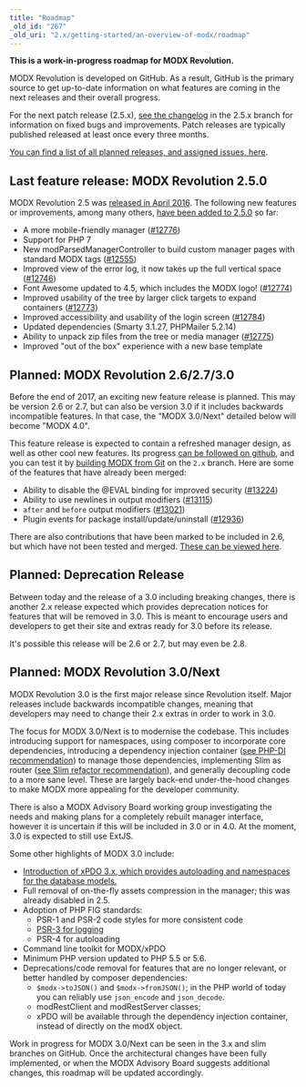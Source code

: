 ```yaml
---
title: "Roadmap"
_old_id: "267"
_old_uri: "2.x/getting-started/an-overview-of-modx/roadmap"
---
```


 **This is a work-in-progress roadmap for MODX Revolution.**

 MODX Revolution is developed on GitHub. As a result, GitHub is the primary source to get up-to-date information on what features are coming in the next releases and their overall progress. [](https://github.com/modxcms/revolution/milestones)

 For the next patch release (2.5.x), [see the changelog](https://github.com/modxcms/revolution/blob/2.5.x/core/docs/changelog.txt) in the 2.5.x branch for information on fixed bugs and improvements. Patch releases are typically published released at least once every three months.

 [You can find a list of all planned releases, and assigned issues, here](https://github.com/modxcms/revolution/milestones).

## Last feature release: MODX Revolution 2.5.0

 MODX Revolution 2.5 was [released in April 2016](https://modx.com/blog/2016/04/21/modx-revolution-2.5/). The following new features or improvements, among many others, [have been added to 2.5.0](https://github.com/modxcms/revolution/issues?q=milestone%3Av2.5.0-pl+is%3Aclosed) so far:

- A more mobile-friendly manager ([\#12776](https://github.com/modxcms/revolution/pull/12776))
- Support for PHP 7
- New modParsedManagerController to build custom manager pages with standard MODX tags ([\#12555](https://github.com/modxcms/revolution/pull/12555))
- Improved view of the error log, it now takes up the full vertical space ([\#12746](https://github.com/modxcms/revolution/pull/12746))
- Font Awesome updated to 4.5, which includes the MODX logo! ([\#12774](https://github.com/modxcms/revolution/pull/12774))
- Improved usability of the tree by larger click targets to expand containers ([\#12773](https://github.com/modxcms/revolution/pull/12773))
- Improved accessibility and usability of the login screen ([\#12784](https://github.com/modxcms/revolution/pull/12784))
- Updated dependencies (Smarty 3.1.27, PHPMailer 5.2.14)
- Ability to unpack zip files from the tree or media manager ([\#12775](https://github.com/modxcms/revolution/pull/12775))
- Improved "out of the box" experience with a new base template

## Planned: MODX Revolution 2.6/2.7/3.0

Before the end of 2017, an exciting new feature release is planned. This may be version 2.6 or 2.7, but can also be version 3.0 if it includes backwards incompatible features. In that case, the "MODX 3.0/Next" detailed below will become "MODX 4.0".

This feature release is expected to contain a refreshed manager design, as well as other cool new features. Its progress [can be followed on github](https://github.com/modxcms/revolution/issues?q=is%3Aclosed+milestone%3Av2.6.0), and you can test it by [building MODX from Git](getting-started/installation/git) on the `2.x` branch. Here are some of the features that have already been merged:

- Ability to disable the @EVAL binding for improved security ([\#13224](https://github.com/modxcms/revolution/pull/13224))
- Ability to use newlines in output modifiers ([\#13115](https://github.com/modxcms/revolution/pull/13115))
- `after` and `before` output modifiers ([\#13021](https://github.com/modxcms/revolution/pull/13021))
- Plugin events for package install/update/uninstall ([\#12936](https://github.com/modxcms/revolution/pull/12936))

 There are also contributions that have been marked to be included in 2.6, but which have not been tested and merged. [These can be viewed here](https://github.com/modxcms/revolution/pulls?q=is%3Aopen+is%3Apr+milestone%3Av2.6.0).

## Planned: Deprecation Release

 Between today and the release of a 3.0 including breaking changes, there is another 2.x release expected which provides deprecation notices for features that will be removed in 3.0. This is meant to encourage users and developers to get their site and extras ready for 3.0 before its release.

 It's possible this release will be 2.6 or 2.7, but may even be 2.8.

## Planned: MODX Revolution 3.0/Next

 MODX Revolution 3.0 is the first major release since Revolution itself. Major releases include backwards incompatible changes, meaning that developers may need to change their 2.x extras in order to work in 3.0.

 The focus for MODX 3.0/Next is to modernise the codebase. This includes introducing support for namespaces, using composer to incorporate core dependencies, introducing a dependency injection container ([see PHP-DI recommendation](https://github.com/modxcms/mab-recommendations/blob/master/php-di-adoption.md)) to manage those dependencies, implementing Slim as router ([see Slim refactor recommendation](https://github.com/modxcms/mab-recommendations/blob/master/slim-refactor.md)), and generally decoupling code to a more sane level. These are largely back-end under-the-hood changes to make MODX more appealing for the developer community.

 There is also a MODX Advisory Board working group investigating the needs and making plans for a completely rebuilt manager interface, however it is uncertain if this will be included in 3.0 or in 4.0. At the moment, 3.0 is expected to still use ExtJS.

 Some other highlights of MODX 3.0 include:

- [Introduction of xPDO 3.x, which provides autoloading and namespaces for the database models.](https://github.com/modxcms/mab-recommendations/blob/master/xpdo-3-model-refactor.md)
- Full removal of on-the-fly assets compression in the manager; this was already disabled in 2.5.
- Adoption of PHP FIG standards: 
  - PSR-1 and PSR-2 code styles for more consistent code
  - [PSR-3 for logging](https://github.com/modxcms/mab-recommendations/blob/master/psr3-logging-standard.md)
  - PSR-4 for autoloading
- Command line toolkit for MODX/xPDO
- Minimum PHP version updated to PHP 5.5 or 5.6.
- Deprecations/code removal for features that are no longer relevant, or better handled by composer dependencies: 
  - `$modx->toJSON()` and `$modx->fromJSON()`; in the PHP world of today you can reliably use `json_encode` and `json_decode`.
  - modRestClient and modRestServer classes;
  - xPDO will be available through the dependency injection container, instead of directly on the modX object.

 Work in progress for MODX 3.0/Next can be seen in the 3.x and slim branches on GitHub. Once the architectural changes have been fully implemented, or when the MODX Advisory Board suggests additional changes, this roadmap will be updated accordingly.